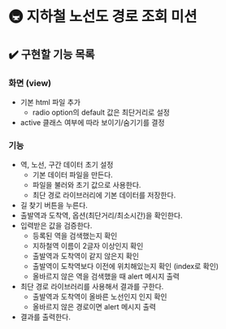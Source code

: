 # 🚇 지하철 노선도 경로 조회 미션

## ✔️ 구현할 기능 목록

### 화면 (view)

- 기본 html 파일 추가
  - radio option의 default 값은 최단거리로 설정
- active 클래스 여부에 따라 보이기/숨기기를 결정

### 기능

- 역, 노선, 구간 데이터 초기 설정
  - 기본 데이터 파일을 만든다.
  - 파일을 불러와 초기 값으로 사용한다.
  - 최단 경로 라이브러리에 기본 데이터를 저장한다.
- 길 찾기 버튼을 누른다.
- 출발역과 도착역, 옵션(최단거리/최소시간)을 확인한다.
- 입력받은 값을 검증한다.
  - 등록된 역을 검색했는지 확인
  - 지하철역 이름이 2글자 이상인지 확인
  - 출발역과 도착역이 같지 않은지 확인
  - 출발역이 도착역보다 이전에 위치해있는지 확인 (index로 확인)
  - 올바르지 않은 역을 검색했을 때 alert 메시지 출력
- 최단 경로 라이브러리를 사용해서 결과를 구한다.
  - 출발역과 도착역이 올바른 노선인지 인지 확인
  - 올바르지 않은 경로이면 alert 메시지 출력
- 결과를 출력한다.

